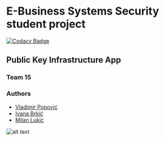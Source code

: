 # E-Business Systems Security student project 

[![Codacy Badge](https://api.codacy.com/project/badge/Grade/c38e9eef61364291a9a783ba0dec2ae1)](https://app.codacy.com/manual/ivanabrkic/pki-bsep-tim15?utm_source=github.com&utm_medium=referral&utm_content=ivanabrkic/pki-bsep-tim15&utm_campaign=Badge_Grade_Dashboard)

## Public Key Infrastructure App
### Team 15 
### Authors
* [Vladimir Popović](https://github.com/PopovicV)
* [Ivana Brkić](https://github.com/ivanabrkic)
* [Milan Lukić](https://github.com/lukicMilan)

![alt text](https://github.com/ivanabrkic/BSEP_2019/blob/master/LogoMakr_3LXKFg.png "Logo")
